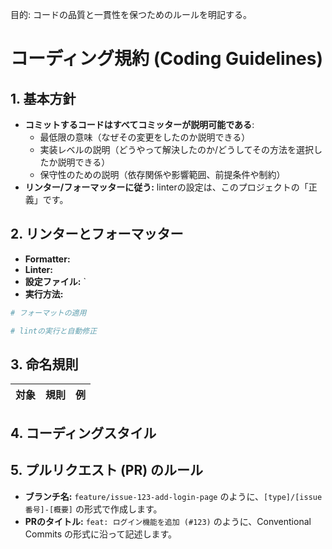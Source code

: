 目的: コードの品質と一貫性を保つためのルールを明記する。
# コーディング規約 (Coding Guidelines)

## 1. 基本方針
* **コミットするコードはすべてコミッターが説明可能である**: 
  - 最低限の意味（なぜその変更をしたのか説明できる）
  - 実装レベルの説明（どうやって解決したのか/どうしてその方法を選択したか説明できる）
  - 保守性のための説明（依存関係や影響範囲、前提条件や制約）
* **リンター/フォーマッターに従う:** linterの設定は、このプロジェクトの「正義」です。

## 2. リンターとフォーマッター

* **Formatter:** 
* **Linter:** 
* **設定ファイル:** `
* **実行方法:**
```bash
# フォーマットの適用

# lintの実行と自動修正

```

## 3. 命名規則

| 対象         | 規則          | 例                               |
| :----------- | :------------ | :------------------------------- |

## 4. コーディングスタイル


## 5. プルリクエスト (PR) のルール

* **ブランチ名:** `feature/issue-123-add-login-page` のように、`[type]/[issue番号]-[概要]` の形式で作成します。
* **PRのタイトル:** `feat: ログイン機能を追加 (#123)` のように、Conventional Commits の形式に沿って記述します。
